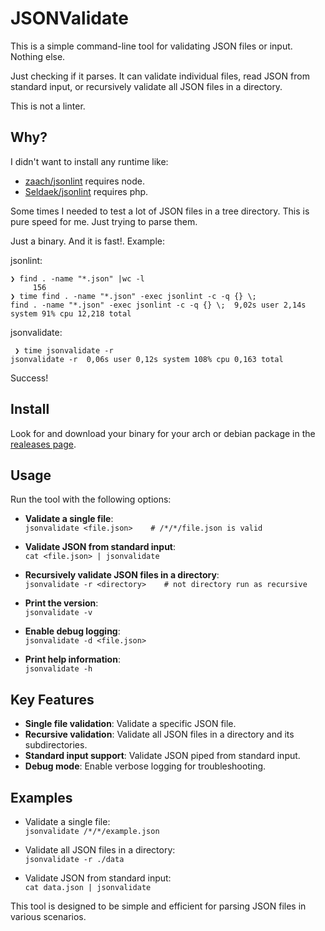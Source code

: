 # JSONValidate

This is a simple command-line tool for validating JSON files or input. Nothing else. 


Just checking if it parses.
It can validate individual files, read JSON from standard input, or recursively validate all JSON files in a directory.

This is not a linter.

## Why?

I didn't want to install any runtime like:

* [zaach/jsonlint](https://github.com/zaach/jsonlint) requires node.
* [Seldaek/jsonlint](https://github.com/Seldaek/jsonlint) requires php.

Some times I needed to test a lot of JSON files in a tree directory. This is pure speed for me. Just trying to parse them.

Just a binary. And it is fast!. Example: 

jsonlint:
```
❯ find . -name "*.json" |wc -l
     156
❯ time find . -name "*.json" -exec jsonlint -c -q {} \;
find . -name "*.json" -exec jsonlint -c -q {} \;  9,02s user 2,14s system 91% cpu 12,218 total
```

jsonvalidate:

```
 ❯ time jsonvalidate -r
jsonvalidate -r  0,06s user 0,12s system 108% cpu 0,163 total
```

Success!

## Install

Look for and download your binary for your arch or debian package in the [realeases page](https://github.com/vicendominguez/jsonvalidate/releases).

## Usage

Run the tool with the following options:

- **Validate a single file**:  
  `jsonvalidate <file.json>    # /*/*/file.json is valid`

- **Validate JSON from standard input**:  
  `cat <file.json> | jsonvalidate`

- **Recursively validate JSON files in a directory**:  
  `jsonvalidate -r <directory>    # not directory run as recursive`

- **Print the version**:  
  `jsonvalidate -v`

- **Enable debug logging**:  
  `jsonvalidate -d <file.json>`

- **Print help information**:  
  `jsonvalidate -h`

## Key Features

- **Single file validation**: Validate a specific JSON file.
- **Recursive validation**: Validate all JSON files in a directory and its subdirectories.
- **Standard input support**: Validate JSON piped from standard input.
- **Debug mode**: Enable verbose logging for troubleshooting.

## Examples

- Validate a single file:  
  `jsonvalidate /*/*/example.json`

- Validate all JSON files in a directory:  
  `jsonvalidate -r ./data`

- Validate JSON from standard input:  
  `cat data.json | jsonvalidate`

This tool is designed to be simple and efficient for parsing JSON files in various scenarios.
